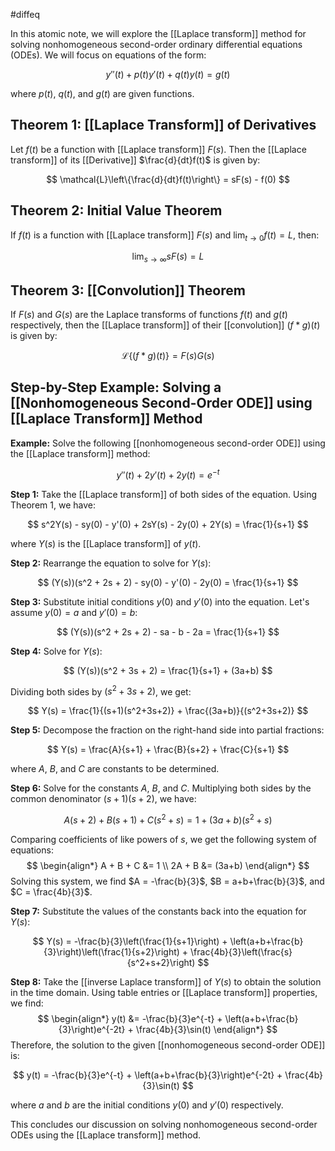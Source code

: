 #diffeq 

In this atomic note, we will explore the [[Laplace transform]] method for solving nonhomogeneous second-order ordinary differential equations (ODEs). We will focus on equations of the form:

$$
y''(t) + p(t)y'(t) + q(t)y(t) = g(t)
$$

where $p(t)$, $q(t)$, and $g(t)$ are given functions.

## Theorem 1: [[Laplace Transform]] of Derivatives

Let $f(t)$ be a function with [[Laplace transform]] $F(s)$. Then the [[Laplace transform]] of its [[Derivative]] $\frac{d}{dt}f(t)$ is given by:

$$
\mathcal{L}\left\{\frac{d}{dt}f(t)\right\} = sF(s) - f(0)
$$

## Theorem 2: Initial Value Theorem

If $f(t)$ is a function with [[Laplace transform]] $F(s)$ and $\lim_{{t \to 0}} f(t) = L$, then:

$$
\lim_{{s \to \infty}} sF(s) = L
$$

## Theorem 3: [[Convolution]] Theorem

If $F(s)$ and $G(s)$ are the Laplace transforms of functions $f(t)$ and $g(t)$ respectively, then the [[Laplace transform]] of their [[convolution]] $(f * g)(t)$ is given by:

$$
\mathcal{L}\{(f * g)(t)\} = F(s)G(s)
$$

## Step-by-Step Example: Solving a [[Nonhomogeneous Second-Order ODE]] using [[Laplace Transform]] Method

**Example:** Solve the following [[nonhomogeneous second-order ODE]] using the [[Laplace transform]] method:

$$
y''(t) + 2y'(t) + 2y(t) = e^{-t}
$$

**Step 1:** Take the [[Laplace transform]] of both sides of the equation. Using Theorem 1, we have:

$$
s^2Y(s) - sy(0) - y'(0) + 2sY(s) - 2y(0) + 2Y(s) = \frac{1}{s+1}
$$

where $Y(s)$ is the [[Laplace transform]] of $y(t)$.

**Step 2:** Rearrange the equation to solve for $Y(s)$:

$$
(Y(s))(s^2 + 2s + 2) - sy(0) - y'(0) - 2y(0) = \frac{1}{s+1}
$$

**Step 3:** Substitute initial conditions $y(0)$ and $y'(0)$ into the equation. Let's assume $y(0)=a$ and $y'(0)=b$:

$$
(Y(s))(s^2 + 2s + 2) - sa - b - 2a = \frac{1}{s+1}
$$

**Step 4:** Solve for $Y(s)$:

$$
(Y(s))(s^2 + 3s + 2) = \frac{1}{s+1} + (3a+b)
$$

Dividing both sides by $(s^2 + 3s + 2)$, we get:

$$
Y(s) = \frac{1}{(s+1)(s^2+3s+2)} + \frac{(3a+b)}{(s^2+3s+2)}
$$

**Step 5:** Decompose the fraction on the right-hand side into partial fractions:

$$
Y(s) = \frac{A}{s+1} + \frac{B}{s+2} + \frac{C}{s+1}
$$

where $A$, $B$, and $C$ are constants to be determined.

**Step 6:** Solve for the constants $A$, $B$, and $C$. Multiplying both sides by the common denominator $(s+1)(s+2)$, we have:

$$
A(s+2) + B(s+1) + C(s^2+s) = 1 + (3a+b)(s^2+s)
$$

Comparing coefficients of like powers of $s$, we get the following system of equations:
$$
\begin{align*}
A + B + C &= 1 \\
2A + B &= (3a+b)
\end{align*}
$$
Solving this system, we find $A = -\frac{b}{3}$, $B = a+b+\frac{b}{3}$, and $C = \frac{4b}{3}$.

**Step 7:** Substitute the values of the constants back into the equation for $Y(s)$:

$$
Y(s) = -\frac{b}{3}\left(\frac{1}{s+1}\right) + \left(a+b+\frac{b}{3}\right)\left(\frac{1}{s+2}\right) + \frac{4b}{3}\left(\frac{s}{s^2+s+2}\right)
$$

**Step 8:** Take the [[inverse Laplace transform]] of $Y(s)$ to obtain the solution in the time domain. Using table entries or [[Laplace transform]] properties, we find:
$$
\begin{align*}
y(t) &= -\frac{b}{3}e^{-t} + \left(a+b+\frac{b}{3}\right)e^{-2t} + \frac{4b}{3}\sin(t)
\end{align*}
$$
Therefore, the solution to the given [[nonhomogeneous second-order ODE]] is:

$$
y(t) = -\frac{b}{3}e^{-t} + \left(a+b+\frac{b}{3}\right)e^{-2t} + \frac{4b}{3}\sin(t)
$$

where $a$ and $b$ are the initial conditions $y(0)$ and $y'(0)$ respectively.

This concludes our discussion on solving nonhomogeneous second-order ODEs using the [[Laplace transform]] method.